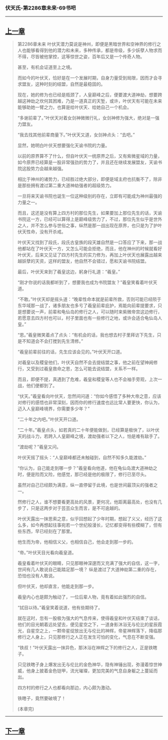 ### 伏天氏-第2286章未来-69书吧

--------
[上一章](./bb64bdf0afb1481426b6c9bdfb903485.md)
--------


>
>
>
>第2286章未来
>叶伏天潜力莫说是神州，即便是黑暗世界和空神界的修行之人也能够看得到他的潜力和未来，多种传承，都是帝级，多少妖孽人物求而不得，尽皆被他掌控，这等惊世之姿，百年后又是一个传奇人物。
>
>甚至，有机会证道至上之境。
>
>而如今的叶伏天，恰好是在一个发展时期，自身力量受到局限，因而才会寻求盟友，这种时刻的结盟，自然是最稳固的。
>
>现在，她的修为也已经是瓶颈了，人皇巅峰之后，便要渡大道神劫，想要跨越这神劫之坎何其困难，乃是一道真正的天堑，或许，叶伏天有可能在未来能够助她一臂之力，也算是给叶伏天、给她自己一个机会。
>
>“多谢前辈了。”叶伏天对着女剑神微微行礼，女剑神修为强大，绝对是一强力盟友。
>
>“我去找其他前辈商量下。”叶伏天又道，女剑神点头：“去吧。”
>
>显然，她明白叶伏天想要强化天谕书院的力量。
>
>以前的原界算不了什么，但自叶伏天一统原界之后，又有紫微星域的力量，如今原界已经算是一股非常强劲的势力了，并且还在继续发展盟友，天谕书院这股势力会越来越强。
>
>相比于神州的诸势力，已经胜过绝大部分，即便是域主府也抗衡不了，除非是那些拥有渡过第二重大道神劫强者的超级势力。
>
>一旦将来天谕书院也诞生一位这种级别的存在，立即有可能成为神州最强的力量之一。
>
>而且，这还是没有算上四方村的那位先生，如果要加上那位先生的话，天谕书院这一方，已经可以算得上是巅峰级势力了，不过，那位先生似乎是世外之人，并不怎么参与世俗之事，纵然是那一战出现在原界，也只是为了护叶伏天性命，没有开杀戒。
>
>叶伏天又找到了段氏，段氏古皇族的段天雄自然是一口答应了下来，那一战他都站在了叶伏天一方，又怎么可能会拒绝，而且，他在神州的时候就看好叶伏天，后来又见证了四方村先生的实力修为，再加上叶伏天也展露出越来越妖孽的天资，这样的盟友，他自然不会错过，愿和天谕书院结盟。
>
>最后，叶伏天来到了羲皇这边，躬身行礼道：“羲皇。”
>
>“刚才你说的话我都听到了，想要我也成为书院盟友？”羲皇笑看着叶伏天道。
>
>“不敢。”叶伏天却是摇头道：“晚辈性命本就是前辈所救，否则可能已经陨于东华域那一战了，诸多朋友也多亏了羲皇前辈庇护，焉能向前辈提要求，只是想要说一声，前辈和龟仙岛的修行之人，可以随时来紫微帝宫这边修行，若愿意去四方村也可以，村子里面也有一些修行之地，或许会适合龟仙岛人皇。”
>
>“恩。”羲皇微笑着点了点头：“有机会的话，我也想去村子里拜访下先生，只是不知道会不会打搅到先生清修。”
>
>“羲皇前辈前往的话，先生应该会见的。”叶伏天开口道。
>
>对羲皇以及稷皇他们，叶伏天自然不会去提结盟之事，他之前在望神阙修行，又受到过羲皇救命之恩，怎么可能去说结盟，关系不一样。
>
>而且，即便不提，真遇到了危难，羲皇和稷皇等人也不会袖手旁观，上次一战，他们便都到了。
>
>“伏天。”羲皇看向叶伏天，忽然间问道：“你如今感悟了多种大帝之意，应该对修行的感悟也非常深刻，因而你的修行速度也远比常人要更快，你认为，迈入人皇巅峰境界，你需要多少年？”
>
>“二十年之内吧。”叶伏天开口道。
>
>“二十年。”羲皇点头，如若真的二十年便能做到，已经算是极快了，以叶伏天的战斗力，若跨入人皇巅峰之境，渡劫强者以下之人，怕是难有敌手了。
>
>“渡劫呢？”羲皇又问。
>
>叶伏天摇了摇头：“人皇巅峰都还未触碰到，自然不知多久能渡劫。”
>
>“你认为，自己能走到哪一步？”羲皇看向他道，他在龟仙岛渡大道神劫之时，便是险而又险，他感觉，那已经是他的极限了，修行已至尽头。
>
>虽然对自己已经颇为满意，纵一直停留于此境，也是世间最顶尖的强者之一。
>
>然修行之人，谁不想要看更高处的风景，更何况，他距离最高处，也没有几步了，只是这两步对于芸芸众生而言，是不可逾越的。
>
>叶伏天露出一抹思索之意，似乎回想起了少年时期，想起了义父，经历了这么多，如今再想起往事宛若一个世纪般漫长，记忆都变得有些模糊了，但有些东西，早已经刻在了那里。
>
>他生而为帝，他相信义父，也相信自己，他会走到那一步的。
>
>“帝。”叶伏天目光看向羲皇道。
>
>羲皇看着叶伏天的眼睛，只见那眼神深邃而又充满了强大的自信，这一字，世间有几人敢说自己能踏足那一境？
>纵是渡过了大道神劫第二重的存在，恐怕也没有人敢说。
>
>但叶伏天，他却直言，他能走到那一步。
>
>羲皇内心也是颇为触动了，一位后辈人物，竟有着如此强烈的自信。
>
>“拭目以待。”羲皇笑着说道，他有些期待了。
>
>就在这时，忽有一股极为强大的气息传来，使得羲皇和叶伏天结束了谈话，他们的目光朝着远处望去，便见星空之下，一道身影沐浴无与伦比的星辰霞光，自星空之上，一颗帝星绽放出无与伦比的神辉，帝星神辉落下，降临那修行之人身上，只见那修行之人正在发生可怕的变化，气息在不断变强。
>
>“铁叔！”叶伏天露出一抹异色，那沐浴在神辉之下的修行之人，正是铁瞎子。
>
>只见铁瞎子身上爆发出无与伦比的金色神华，隐有神锤出现，弥漫着惊世神威，他身上披着金色铠甲，流光璀璨，更加完美的气息自身躯之上蔓延而出。
>
>四方村的修行之人也都看向那边，内心颇为激动。
>
>铁瞎子，竟然要破境了！
>
>(本章完)
>
>

--------
[下一章](./ca5ff88154d91aa60b518a571fcfe60b.md)
--------
